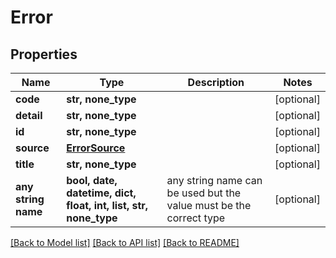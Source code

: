 # Error


## Properties
Name | Type | Description | Notes
------------ | ------------- | ------------- | -------------
**code** | **str, none_type** |  | [optional] 
**detail** | **str, none_type** |  | [optional] 
**id** | **str, none_type** |  | [optional] 
**source** | [**ErrorSource**](ErrorSource.md) |  | [optional] 
**title** | **str, none_type** |  | [optional] 
**any string name** | **bool, date, datetime, dict, float, int, list, str, none_type** | any string name can be used but the value must be the correct type | [optional]

[[Back to Model list]](../README.md#documentation-for-models) [[Back to API list]](../README.md#documentation-for-api-endpoints) [[Back to README]](../README.md)


